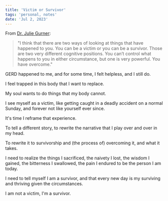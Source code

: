 ```yaml
---
title: 'Victim or Survivor'
tags: 'personal, notes'
date: 'Jul 2, 2023'
---
```


From [Dr. Julie Gurner](https://fs.blog/brain-food/july-2-2023/):

> "I think that there are two ways of looking at things that have happened to you. You can be a victim or you can be a survivor. Those are two very different cognitive positions. You can’t control what happens to you in either circumstance, but one is very powerful. You have overcome."

GERD happened to me, and for some time, I felt helpless, and I still do.

I feel trapped in this body that I want to replace.

My soul wants to do things that my body cannot.

I see myself as a victim, like getting caught in a deadly accident on a normal Sunday, and forever not like yourself ever since.

It's time I reframe that experience.

To tell a different story, to rewrite the narrative that I play over and over in my head.

To rewrite it to survivorship and (the process of) overcoming it, and what it takes.

I need to realize the things I sacrificed, the naivety I lost, the wisdom I gained, the bitterness I swallowed, the pain I endured to be the person I am today.

I need to tell myself I am a survivor, and that every new day is my surviving and thriving given the circumstances.

I am not a victim, I'm a survivor.
